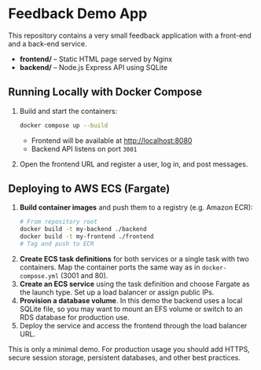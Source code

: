 # Feedback Demo App

This repository contains a very small feedback application with a front-end and a back-end service.

* **frontend/** – Static HTML page served by Nginx
* **backend/** – Node.js Express API using SQLite

## Running Locally with Docker Compose

1. Build and start the containers:
   ```bash
   docker compose up --build
   ```
   - Frontend will be available at [http://localhost:8080](http://localhost:8080)
   - Backend API listens on port `3001`

2. Open the frontend URL and register a user, log in, and post messages.

## Deploying to AWS ECS (Fargate)

1. **Build container images** and push them to a registry (e.g. Amazon ECR):
   ```bash
   # From repository root
   docker build -t my-backend ./backend
   docker build -t my-frontend ./frontend
   # Tag and push to ECR
   ```
2. **Create ECS task definitions** for both services or a single task with two containers. Map the container ports the same way as in `docker-compose.yml` (3001 and 80).
3. **Create an ECS service** using the task definition and choose Fargate as the launch type. Set up a load balancer or assign public IPs.
4. **Provision a database volume**. In this demo the backend uses a local SQLite file, so you may want to mount an EFS volume or switch to an RDS database for production use.
5. Deploy the service and access the frontend through the load balancer URL.

This is only a minimal demo. For production usage you should add HTTPS, secure session storage, persistent databases, and other best practices.
